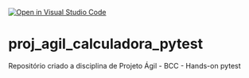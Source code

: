 [![Open in Visual Studio Code](https://classroom.github.com/assets/open-in-vscode-c66648af7eb3fe8bc4f294546bfd86ef473780cde1dea487d3c4ff354943c9ae.svg)](https://classroom.github.com/online_ide?assignment_repo_id=8277907&assignment_repo_type=AssignmentRepo)
# proj_agil_calculadora_pytest
Repositório criado a disciplina de Projeto Ágil - BCC - Hands-on pytest
